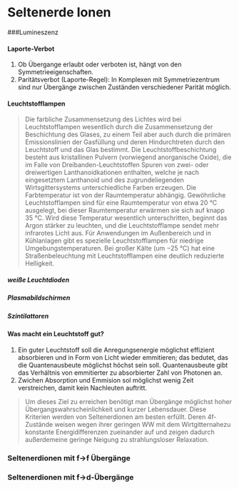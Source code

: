# Seltenerde Ionen
###Lumineszenz 
#### Laporte-Verbot
1. Ob Übergange erlaubt oder verboten ist, hängt von den Symmetrieeigenschaften.
2. Paritätsverbot (Laporte-Regel): In Komplexen mit Symmetriezentrum sind nur Übergänge zwischen Zuständen verschiedener Parität möglich.

#### Leuchtstofflampen
> Die farbliche Zusammensetzung des Lichtes wird bei Leuchtstofflampen wesentlich durch die Zusammensetzung der Beschichtung des Glases, zu einem Teil aber auch durch die primären Emissionslinien der Gasfüllung und deren Hindurchtreten durch den Leuchtstoff und das Glas bestimmt. Die Leuchtstoffbeschichtung besteht aus kristallinen Pulvern (vorwiegend anorganische Oxide), die im Falle von Dreibanden-Leuchtstoffen Spuren von zwei- oder dreiwertigen Lanthanoidkationen enthalten, welche je nach eingesetztem Lanthanoid und des zugrundeliegenden Wirtsgittersystems unterschiedliche Farben erzeugen.
>Die Farbtemperatur ist von der Raumtemperatur abhängig. Gewöhnliche Leuchtstofflampen sind für eine Raumtemperatur von etwa 20 °C ausgelegt, bei dieser Raumtemperatur erwärmen sie sich auf knapp 35 °C. Wird diese Temperatur wesentlich unterschritten, beginnt das Argon stärker zu leuchten, und die Leuchtstofflampe sendet mehr infrarotes Licht aus. Für Anwendungen im Außenbereich und in Kühlanlagen gibt es spezielle Leuchtstofflampen für niedrige Umgebungstemperaturen. Bei großer Kälte (um −25 °C) hat eine Straßenbeleuchtung mit Leuchtstofflampen eine deutlich reduzierte Helligkeit.

##### weiße Leuchtdioden

##### Plasmabildschirmen
##### Szintilattoren


#### Was macht ein Leuchtstoff gut?
1. Ein guter Leuchtstoff soll die Anregungsenergie möglichst effizient absorbieren und in Form von Licht wieder emmitieren; das bedutet, das die Quantenausbeute möglichst höchst sein soll. Quantenausbeute gibt das Verhältnis von emmitierter zu absorbierter Zahl von Photonen an.
2. Zwichen Absorption und Emmision sol möglichst wenig Zeit verstreichen, damit kein Nachleuten auftritt.
> Um dieses Ziel zu erreichen benötigt man Übergänge möglichst hoher Übergangswahrscheinlichkeit und kurzer Lebensdauer. Diese Kriterien werden von Seltenerdionen am besten erfüllt. Deren 4f-Zustände weisen wegen ihrer geringen WW mit dem Wirtgitternahezu konstante Energidifferenzen zueinander auf und zeigen dadurch außerdemeine geringe Neigung zu strahlungsloser Relaxation.

### Seltenerdionen mit f->f Übergänge

### Seltenerdionen mit f->d-Übergänge
